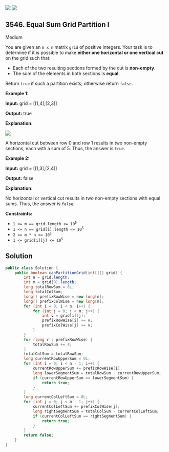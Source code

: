 [![](https://img.shields.io/github/stars/javadev/LeetCode-in-Java?label=Stars&style=flat-square)](https://github.com/javadev/LeetCode-in-Java)
[![](https://img.shields.io/github/forks/javadev/LeetCode-in-Java?label=Fork%20me%20on%20GitHub%20&style=flat-square)](https://github.com/javadev/LeetCode-in-Java/fork)

## 3546\. Equal Sum Grid Partition I

Medium

You are given an `m x n` matrix `grid` of positive integers. Your task is to determine if it is possible to make **either one horizontal or one vertical cut** on the grid such that:

*   Each of the two resulting sections formed by the cut is **non-empty**.
*   The sum of the elements in both sections is **equal**.

Return `true` if such a partition exists; otherwise return `false`.

**Example 1:**

**Input:** grid = \[\[1,4],[2,3]]

**Output:** true

**Explanation:**

![](https://assets.leetcode.com/uploads/2025/03/30/lc.jpeg)

A horizontal cut between row 0 and row 1 results in two non-empty sections, each with a sum of 5. Thus, the answer is `true`.

**Example 2:**

**Input:** grid = \[\[1,3],[2,4]]

**Output:** false

**Explanation:**

No horizontal or vertical cut results in two non-empty sections with equal sums. Thus, the answer is `false`.

**Constraints:**

*   <code>1 <= m == grid.length <= 10<sup>5</sup></code>
*   <code>1 <= n == grid[i].length <= 10<sup>5</sup></code>
*   <code>2 <= m * n <= 10<sup>5</sup></code>
*   <code>1 <= grid[i][j] <= 10<sup>5</sup></code>

## Solution

```java
public class Solution {
    public boolean canPartitionGrid(int[][] grid) {
        int n = grid.length;
        int m = grid[0].length;
        long totalRowSum = 0L;
        long totalColSum;
        long[] prefixRowWise = new long[n];
        long[] prefixColWise = new long[m];
        for (int i = 0; i < n; i++) {
            for (int j = 0; j < m; j++) {
                int v = grid[i][j];
                prefixRowWise[i] += v;
                prefixColWise[j] += v;
            }
        }
        for (long r : prefixRowWise) {
            totalRowSum += r;
        }
        totalColSum = totalRowSum;
        long currentRowUpperSum = 0L;
        for (int i = 0; i < n - 1; i++) {
            currentRowUpperSum += prefixRowWise[i];
            long lowerSegmentSum = totalRowSum - currentRowUpperSum;
            if (currentRowUpperSum == lowerSegmentSum) {
                return true;
            }
        }
        long currentColLeftSum = 0L;
        for (int j = 0; j < m - 1; j++) {
            currentColLeftSum += prefixColWise[j];
            long rightSegmentSum = totalColSum - currentColLeftSum;
            if (currentColLeftSum == rightSegmentSum) {
                return true;
            }
        }
        return false;
    }
}
```